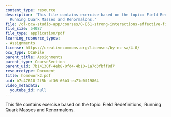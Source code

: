 ```yaml
---
content_type: resource
description: 'This file contains exercise based on the topic: Field Redefinitions,
  Running Quark Masses and Renormalons.'
file: /ol-ocw-studio-app/courses/8-851-strong-interactions-effective-field-theories-of-qcd-spring-2006/b7c476182f5bbf3666b3ea71d0f19864_homework2.pdf
file_size: 54087
file_type: application/pdf
learning_resource_types:
- Assignments
license: https://creativecommons.org/licenses/by-nc-sa/4.0/
ocw_type: OCWFile
parent_title: Assignments
parent_type: CourseSection
parent_uid: 7b14130f-4eb8-0fd4-4b10-1a7d3fbff8d7
resourcetype: Document
title: homework2.pdf
uid: b7c47618-2f5b-bf36-66b3-ea71d0f19864
video_metadata:
  youtube_id: null
---
```

This file contains exercise based on the topic: Field Redefinitions, Running Quark Masses and Renormalons.